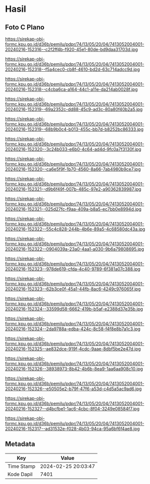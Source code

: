 # Hasil

## Foto C Plano

https://sirekap-obj-formc.kpu.go.id/d36b/pemilu/pdpr/74/13/05/20/04/7413052004001-20240216-152316--c2f2ff4b-f920-45e1-80de-bd9daa31703d.jpg

https://sirekap-obj-formc.kpu.go.id/d36b/pemilu/pdpr/74/13/05/20/04/7413052004001-20240216-152318--f5a4cec0-cb8f-4610-bd2d-63c714adcc9d.jpg

https://sirekap-obj-formc.kpu.go.id/d36b/pemilu/pdpr/74/13/05/20/04/7413052004001-20240216-152318--c4cba6ca-a164-44c1-a11e-da214ab0028f.jpg

https://sirekap-obj-formc.kpu.go.id/d36b/pemilu/pdpr/74/13/05/20/04/7413052004001-20240216-152319--69a2352c-dd88-45c9-ad3c-80a80f40b2a5.jpg

https://sirekap-obj-formc.kpu.go.id/d36b/pemilu/pdpr/74/13/05/20/04/7413052004001-20240216-152319--68b9b0c4-b013-455c-bb7d-b8252bc86333.jpg

https://sirekap-obj-formc.kpu.go.id/d36b/pemilu/pdpr/74/13/05/20/04/7413052004001-20240216-152320--3c24b033-e6b0-4c64-ad4d-9fc0a7f3130f.jpg

https://sirekap-obj-formc.kpu.go.id/d36b/pemilu/pdpr/74/13/05/20/04/7413052004001-20240216-152320--ca6e5f9f-1b70-4560-8a66-7ab4980b9ce7.jpg

https://sirekap-obj-formc.kpu.go.id/d36b/pemilu/pdpr/74/13/05/20/04/7413052004001-20240216-152321--d9b6f49f-007b-485c-97e2-a90362839987.jpg

https://sirekap-obj-formc.kpu.go.id/d36b/pemilu/pdpr/74/13/05/20/04/7413052004001-20240216-152321--025d27fc-f9aa-409a-b8a5-ec7bb0e8994d.jpg

https://sirekap-obj-formc.kpu.go.id/d36b/pemilu/pdpr/74/13/05/20/04/7413052004001-20240216-152322--55c4c828-244b-4b6e-89a5-4c68580dc43a.jpg

https://sirekap-obj-formc.kpu.go.id/d36b/pemilu/pdpr/74/13/05/20/04/7413052004001-20240216-152322--0904039a-23a0-4aa1-a030-9b6a79808695.jpg

https://sirekap-obj-formc.kpu.go.id/d36b/pemilu/pdpr/74/13/05/20/04/7413052004001-20240216-152323--978de619-cfda-4c40-9789-6f381a07c388.jpg

https://sirekap-obj-formc.kpu.go.id/d36b/pemilu/pdpr/74/13/05/20/04/7413052004001-20240216-152323--62b3ce0f-45a1-44fb-8ac6-4249c976065f.jpg

https://sirekap-obj-formc.kpu.go.id/d36b/pemilu/pdpr/74/13/05/20/04/7413052004001-20240216-152324--33599d58-6662-419b-b5af-e2388d37e35b.jpg

https://sirekap-obj-formc.kpu.go.id/d36b/pemilu/pdpr/74/13/05/20/04/7413052004001-20240216-152324--2da9788a-edba-424c-8c58-f4f8e8b7a1c3.jpg

https://sirekap-obj-formc.kpu.go.id/d36b/pemilu/pdpr/74/13/05/20/04/7413052004001-20240216-152325--ae832dce-919f-4cdc-9aae-8dbf5be2e47d.jpg

https://sirekap-obj-formc.kpu.go.id/d36b/pemilu/pdpr/74/13/05/20/04/7413052004001-20240216-152326--38938973-8b42-4b6b-8ea9-1aa6aa908c10.jpg

https://sirekap-obj-formc.kpu.go.id/d36b/pemilu/pdpr/74/13/05/20/04/7413052004001-20240216-152326--e50505e2-b79f-47f6-a53d-c4d5a5ac9ad6.jpg

https://sirekap-obj-formc.kpu.go.id/d36b/pemilu/pdpr/74/13/05/20/04/7413052004001-20240216-152327--d4bcfbe1-1ac6-4cbc-8f04-3249e08584f7.jpg

https://sirekap-obj-formc.kpu.go.id/d36b/pemilu/pdpr/74/13/05/20/04/7413052004001-20240216-152317--ad31532e-f028-4b03-94ca-95a6bf6f4ae8.jpg


## Metadata

| Key        | Value               |
| ---------- | ------------------- |
| Time Stamp | 2024-02-25 20:03:47 |
| Kode Dapil | 7401                |



